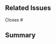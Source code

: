 ## Related Issues
<!-- List open issues here with Fixes or Closes prefix, if any. If not remove `Closes #` line -->
Closes #

## Summary
<!-- Shortly describe changes introduced in your PR -->
